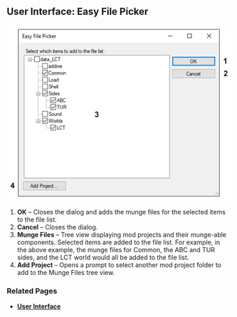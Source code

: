 ## User Interface: Easy File Picker

![Easy File Picker](images/ui_easyfilepicker.png)

1. **OK** – Closes the dialog and adds the munge files for the selected items to the file list.
2. **Cancel** – Closes the dialog.
3. **Munge Files** – Tree view displaying mod projects and their munge-able components. Selected items are added to the file list. For example, in the above example, the munge files for Common, the ABC and TUR sides, and the LCT world would all be added to the file list.
4. **Add Project** – Opens a prompt to select another mod project folder to add to the Munge Files tree view. 

### Related Pages

- [**User Interface**](topic_ui.html)